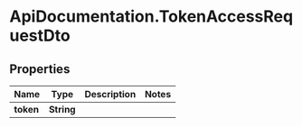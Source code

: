 # ApiDocumentation.TokenAccessRequestDto

## Properties

Name | Type | Description | Notes
------------ | ------------- | ------------- | -------------
**token** | **String** |  | 


